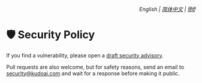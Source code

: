 <div align="right">
    <h6>
        <picture>
            <source type="image/svg+xml" media="(prefers-color-scheme: dark)" srcset="https://raw.githubusercontent.com/KudoAI/chatgpt.js/main/media/images/icons/earth-americas-white-icon32.svg">
            <img height=14 src="https://raw.githubusercontent.com/KudoAI/chatgpt.js/main/media/images/icons/earth-americas-icon32.svg">
        </picture>
        &nbsp;English |
        <a href="https://github.com/KudoAI/duckduckgpt/blob/main/docs/zh-cn/SECURITY.md">简体中文</a> |
        <a href="https://github.com/KudoAI/duckduckgpt/blob/main/docs/hi/SECURITY.md">हिंदी</a>
    </h6>
</div>

# 🛡️ Security Policy

If you find a vulnerability, please open a [draft security advisory](https://github.ddgpt.com/security/advisories/new).

Pull requests are also welcome, but for safety reasons, send an email to <security@kudoai.com> and wait for a response before making it public.
